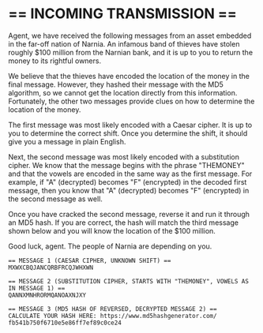 # == INCOMING TRANSMISSION ==

Agent, we have received the following messages from an asset embedded in the far-off nation of Narnia. An infamous band of thieves have stolen roughly $100 million from the Narnian bank, and it is up to you to return the money to its rightful owners.

We believe that the thieves have encoded the location of the money in the final message. However, they hashed their message with the MD5 algorithm, so we cannot get the location directly from this information. Fortunately, the other two messages provide clues on how to determine the location of the money.

The first message was most likely encoded with a Caesar cipher. It is up to you to determine the correct shift. Once you determine the shift, it should give you a message in plain English.

Next, the second message was most likely encoded with a substitution cipher. We know that the message begins with the phrase "THEMONEY" and that the vowels are encoded in the same way as the first message. For example, if "A" (decrypted) becomes "F" (encrypted) in the decoded first message, then you know that "A" (decrypted) becomes "F" (encrypted) in the second message as well.

Once you have cracked the second message, reverse it and run it through an MD5 hash. If you are correct, the hash will match the third message shown below and you will know the location of the $100 million.

Good luck, agent. The people of Narnia are depending on you.

```
== MESSAGE 1 (CAESAR CIPHER, UNKNOWN SHIFT) ==
MXWXCBQJANCQRBFRCQJWHXWN

== MESSAGE 2 (SUBSTITUTION CIPHER, STARTS WITH "THEMONEY", VOWELS AS IN MESSAGE 1) ==
QANNXMNHRORMQANOAXNJXY

== MESSAGE 3 (MD5 HASH OF REVERSED, DECRYPTED MESSAGE 2) ==
CALCULATE YOUR HASH HERE: https://www.md5hashgenerator.com/
fb541b750f6710e5e86ff7ef89c0ce24
```
